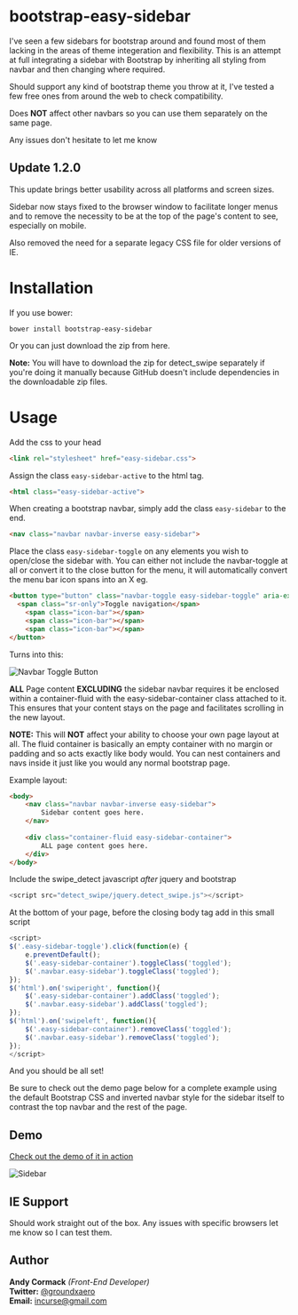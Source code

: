 # bootstrap-easy-sidebar

I've seen a few sidebars for bootstrap around and found most of them lacking in the areas of theme integeration and flexibility.
This is an attempt at full integrating a sidebar with Bootstrap by inheriting all styling from navbar and then changing where required.

Should support any kind of bootstrap theme you throw at it, I've tested a few free ones from around the web to check compatibility.

Does **NOT** affect other navbars so you can use them separately on the same page.

Any issues don't hesitate to let me know

## Update 1.2.0

This update brings better usability across all platforms and screen sizes.

Sidebar now stays fixed to the browser window to facilitate longer menus
and to remove the necessity to be at the top of the page's content to
see, especially on mobile.

Also removed the need for a separate legacy CSS file for older versions
of IE.

# Installation
If you use bower:
```
bower install bootstrap-easy-sidebar
```

Or you can just download the zip from here.

**Note:** You will have to download the zip for detect_swipe separately if you're doing it manually because GitHub doesn't include dependencies in the downloadable zip files.

# Usage
Add the css to your head
```html
<link rel="stylesheet" href="easy-sidebar.css">
```
Assign the class ```easy-sidebar-active``` to the html tag.
```html
<html class="easy-sidebar-active">
```
When creating a bootstrap navbar, simply add the class ```easy-sidebar``` to the end.
```html
<nav class="navbar navbar-inverse easy-sidebar">
```
Place the class ```easy-sidebar-toggle``` on any elements you wish to open/close the sidebar with.
You can either not include the navbar-toggle at all or convert it to the close button for the menu, it will automatically convert the menu bar icon spans into an X eg.
```html
<button type="button" class="navbar-toggle easy-sidebar-toggle" aria-expanded="false">
  <span class="sr-only">Toggle navigation</span>
	<span class="icon-bar"></span>
	<span class="icon-bar"></span>
	<span class="icon-bar"></span>
</button>
```
Turns into this: 

![Navbar Toggle Button](http://groundxaero.github.io/bootstrap-easy-sidebar/readme-images/navbar-button.jpg)

**ALL** Page content **EXCLUDING** the sidebar navbar requires it be enclosed within a container-fluid with the easy-sidebar-container class attached to it. This ensures that your content stays on the page and facilitates scrolling in the new layout.

**NOTE:** This will **NOT** affect your ability to choose your own page layout at all. The fluid container is basically an empty container with no margin or padding and so acts exactly like body would. You can nest containers and navs inside it just like you would any normal bootstrap page.

Example layout:
```html
<body>
	<nav class="navbar navbar-inverse easy-sidebar">
		Sidebar content goes here.
	</nav>
	
	<div class="container-fluid easy-sidebar-container">
		ALL page content goes here.
	</div>
</body>
```

Include the swipe_detect javascript *after* jquery and bootstrap

````Javascript
<script src="detect_swipe/jquery.detect_swipe.js"></script>  
````

At the bottom of your page, before the closing body tag add in this small script

```javascript
<script>
$('.easy-sidebar-toggle').click(function(e) {
	e.preventDefault();
	$('.easy-sidebar-container').toggleClass('toggled');
	$('.navbar.easy-sidebar').toggleClass('toggled');
});
$('html').on('swiperight', function(){
	$('.easy-sidebar-container').addClass('toggled');
	$('.navbar.easy-sidebar').addClass('toggled');
});
$('html').on('swipeleft', function(){
	$('.easy-sidebar-container').removeClass('toggled');
	$('.navbar.easy-sidebar').removeClass('toggled');
});
</script>
```
And you should be all set!

Be sure to check out the demo page below for a complete example using the default Bootstrap CSS and inverted navbar style for the sidebar itself to contrast the top navbar and the rest of the page.

## Demo
[Check out the demo of it in action](http://groundxaero.github.io/bootstrap-easy-sidebar/)

![Sidebar](http://groundxaero.github.io/bootstrap-easy-sidebar/readme-images/sidebar.jpg)

## IE Support

Should work straight out of the box. Any issues with specific browsers let me know so I can test them.

## Author
**Andy Cormack** *(Front-End Developer)*<br>
**Twitter:** [@groundxaero](https://www.twitter.com/groundxaero)<br>
**Email:** incurse@gmail.com
